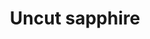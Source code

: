 ---
layout: item
title: Uncut sapphire
item-id: 1623
datatable: true
id: 1623
name: "Uncut sapphire"
monsters:
  - id: 7989
    name: "Ogress Warrior"
    combat_level: 82
    wiki_url: "https://oldschool.runescape.wiki/w/Ogress_Warrior"
    drops:
      - quantity: "1"
        rarity: 0.034482758620689655
    image: "https://oldschool.runescape.wiki/images/4/40/Ogress_Warrior.png?7143b"
  - id: 7991
    name: "Ogress Shaman"
    combat_level: 82
    wiki_url: "https://oldschool.runescape.wiki/w/Ogress_Shaman"
    drops:
      - quantity: "1"
        rarity: 0.034482758620689655
    image: "https://oldschool.runescape.wiki/images/5/52/Ogress_Shaman.png?5b638"
---